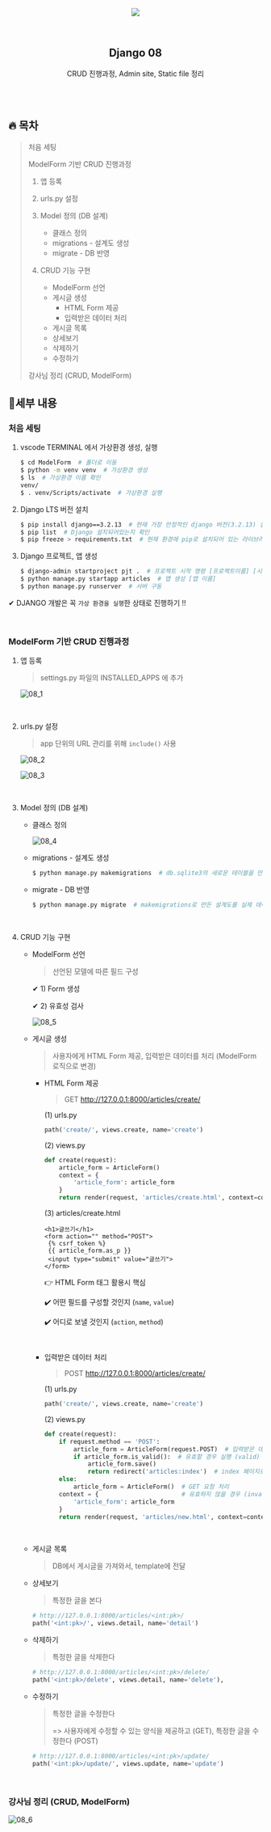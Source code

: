 <div align="center">
  <p>
    <img src="../README.assets/unicorn.png">
  </p>
  <br>
  <h2>Django 08</h2>
  <p>CRUD 진행과정, Admin site, Static file 정리</p>
  <br>
  <br>
</div>




## 🔥 목차

> 처음 세팅
>
> ModelForm 기반 CRUD 진행과정
>
> 1. 앱 등록
> 2. urls.py 설정
> 3. Model 정의 (DB 설계)
>
>    - 클래스 정의
>    - migrations - 설계도 생성
>    - migrate - DB 반영
> 4. CRUD 기능 구현
>    - ModelForm 선언
>    - 게시글 생성
>      - HTML Form 제공
>      - 입력받은 데이터 처리
>    - 게시글 목록
>    - 상세보기
>    - 삭제하기
>    - 수정하기
>
> 강사님 정리 (CRUD, ModelForm)
>

## 🔧세부 내용

### 처음 세팅

1. vscode TERMINAL 에서 가상환경 생성, 실행

    ```bash
    $ cd ModelForm  # 폴더로 이동
    $ python -m venv venv  # 가상환경 생성
    $ ls  # 가상환경 이름 확인
    venv/
    $ . venv/Scripts/activate  # 가상환경 실행
    ```
    
2. Django LTS 버전 설치

    ```bash
    $ pip install django==3.2.13  # 현재 가장 안정적인 django 버전(3.2.13) 설치
    $ pip list  # Django 설치되어있는지 확인 
    $ pip freeze > requirements.txt  # 현재 환경에 pip로 설치되어 있는 라이브러리들을 파일에 모두 출력
    ```

3. Django 프로젝트, 앱 생성

   ```bash
   $ django-admin startproject pjt .  # 프로젝트 시작 명령 [프로젝트이름] [시작할경로]
   $ python manage.py startapp articles  # 앱 생성 [앱 이름]
   $ python manage.py runserver  # 서버 구동
   ```

✔ DJANGO 개발은 꼭 `가상 환경을 실행`한 상태로 진행하기 !!

<br>

### ModelForm 기반 CRUD 진행과정

1. 앱 등록

   > settings.py 파일의 INSTALLED_APPS 에 추가
   
   ![08_1](../README.assets/08_1.png)
   
   <br>

2. urls.py 설정

   > app 단위의 URL 관리를 위해 `include()` 사용

   ![08_2](../README.assets/08_2.png)

   ![08_3](../README.assets/08_3.png)

   <br>

3. Model 정의 (DB 설계)

   - 클래스 정의

     ![08_4](../README.assets/08_4.png)

   - migrations - 설계도 생성

     ```bash
     $ python manage.py makemigrations  # db.sqlite3의 새로운 테이블을 만들기 위한 설계도 생성
     ```

   - migrate - DB 반영

     ```bash
     $ python manage.py migrate  # makemigrations로 만든 설계도를 실제 데이터베이스에 반영하는 과정
     ```
   <br>

4. CRUD 기능 구현

   - ModelForm 선언

     > 선언된 모델에 따른 필드 구성

     ✔ 1) Form 생성          

     ✔ 2) 유효성 검사

     ![08_5](../README.assets/08_5.png)

   - 게시글 생성

     > 사용자에게 HTML Form 제공, 입력받은 데이터를 처리 (ModelForm 로직으로 변경)

     - HTML Form 제공

       > GET http://127.0.0.1:8000/articles/create/

       (1) urls.py
   
       ```python
       path('create/', views.create, name='create')
       ```

       (2) views.py
   
       ```python
       def create(request):
           article_form = ArticleForm()
           context = {
               'article_form': article_form
           }
           return render(request, 'articles/create.html', context=context)
       ```

       (3) articles/create.html
   
       ```django
       <h1>글쓰기</h1>
       <form action="" method="POST">
        {% csrf_token %}
        {{ article_form.as_p }}
        <input type="submit" value="글쓰기">
       </form>
       ```

       👉 HTML Form 태그 활용시 핵심

       ✔️ 어떤 필드를 구성할 것인지 (`name`, `value`)

       ✔️ 어디로 보낼 것인지 (`action`, `method`)
   
       <br>
     
     - 입력받은 데이터 처리
       
       > POST http://127.0.0.1:8000/articles/create/
       
       (1) urls.py
       
       ```python
       path('create/', views.create, name='create')
       ```
       
       (2) views.py
       
       ```python
       def create(request):
           if request.method == 'POST':
               article_form = ArticleForm(request.POST)  # 입력받은 데이터들 DB에 저장
               if article_form.is_valid():  # 유효할 경우 실행 (valid)
                   article_form.save()
                   return redirect('articles:index')  # index 페이지로 redirect
           else: 
               article_form = ArticleForm()  # GET 요청 처리
           context = {                       # 유효하지 않을 경우 (invalid)
               'article_form': article_form
           }
           return render(request, 'articles/new.html', context=context)
       ```
       
       <br>
     
   - 게시글 목록
   
     > DB에서 게시글을 가져와서, template에 전달
   
   - 상세보기
   
     > 특정한 글을 본다
   
     ```python
     # http://127.0.0.1:8000/articles/<int:pk>/
     path('<int:pk>/', views.detail, name='detail')
     ```
   
   - 삭제하기
   
     > 특정한 글을 삭제한다
   
     ```python
     # http://127.0.0.1:8000/articles/<int:pk>/delete/
     path('<int:pk>/delete', views.detail, name='delete'),
     ```
   
   - 수정하기
   
     > 특정한 글을 수정한다
     >
     > => 사용자에게 수정할 수 있는 양식을 제공하고 (GET), 특정한 글을 수정한다 (POST)
   
     ```python
     # http://127.0.0.1:8000/articles/<int:pk>/update/
     path('<int:pk>/update/', views.update, name='update')
     ```

<br>

### 강사님 정리 (CRUD, ModelForm)

![08_6](../README.assets/08_6.png)
